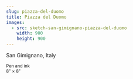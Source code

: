 ```yaml
---
slug: piazza-del-duomo
title: Piazza del Duomo
images:
  - src: sketch-san-gimignano-piazza-del-duomo
    width: 900
    height: 900
---
```

San Gimignano, Italy

<small>Pen and ink <br>8" × 8"</small>
